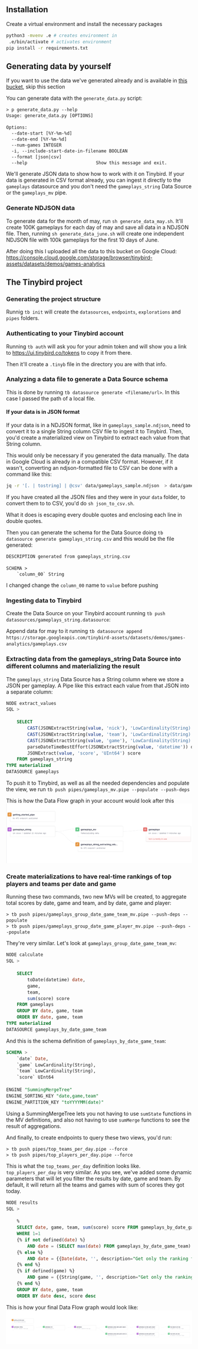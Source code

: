 ## Installation

Create a virtual environment and install the necessary packages

```bash
python3 -mvenv .e # creates environment in
 .e/bin/activate # activates environment
pip install -r requirements.txt
```

## Generating data by yourself

If you want to use the data we've generated already and is available in [this bucket](https://console.cloud.google.com/storage/browser/tinybird-assets/datasets/demos/games-analytics), skip this section

You can generate data with the `generate_data.py` script:

```
> p generate_data.py --help                                                                                                                        
Usage: generate_data.py [OPTIONS]

Options:
  --date-start [%Y-%m-%d]
  --date-end [%Y-%m-%d]
  --num-games INTEGER
  -i, --include-start-date-in-filename BOOLEAN
  --format [json|csv]
  --help                          Show this message and exit.
```

We'll generate JSON data to show how to work with it on Tinybird. If your data is generated in CSV format already, you can ingest it directly to the `gameplays` datasource and you don't need the `gameplays_string` Data Source or the `gameplays_mv` pipe.

### Generate NDJSON data

To generate data for the month of may, run `sh generate_data_may.sh`. It'll create 100K gameplays for each day of may and save all data in a NDJSON file. Then, running `sh generate_data_june.sh` will create one independent NDJSON file with 100k gameplays for the first 10 days of June.

After doing this I uploaded all the data to this bucket on Google Cloud: https://console.cloud.google.com/storage/browser/tinybird-assets/datasets/demos/games-analytics

## The Tinybird project

### Generating the project structure
Runnig `tb init` will create the `datasources`, `endpoints`, `explorations` and `pipes` folders.

### Authenticating to your Tinybird account
Running `tb auth` will ask you for your admin token and will show you a link to https://ui.tinybird.co/tokens to copy it from there.

Then it'll create a `.tinyb` file in the directory you are with that info.

### Analyzing a data file to generate a Data Source schema
This is done by running `tb datasource generate <filename/url>`. In this case I passed the path of a local file.

#### If your data is in JSON format

If your data is in a NDJSON format, like in `gameplays_sample.ndjson`, need to convert it to a single String column CSV file to ingest it to Tinybird. Then, you'd create a materialized view on Tinybird to extract each value from that String column.

This would only be necessary if you generated the data manually. The data in Google Cloud is already in a compatible CSV format. However, if it wasn't, converting an ndjson-formatted file to CSV can be done with a command like this:

```bash
jq -r '[. | tostring] | @csv' data/gameplays_sample.ndjson  > data/gameplays_sample_string.csv
```

If you have created all the JSON files and they were in your `data` folder, to convert them to to CSV, you'd do `sh json_to_csv.sh`.

What it does is escaping every double quotes and enclosing each line in double quotes.

Then you can generate the schema for the Data Source doing `tb datasource generate gameplays_string.csv` and this would be the file generated:

```
DESCRIPTION generated from gameplays_string.csv

SCHEMA >
    `column_00` String
```

I changed change the `column_00` name to  `value` before pushing



### Ingesting data to Tinybird


Create the Data Source on your Tinybird account running `tb push datasources/gameplays_string.datasource`:

Append data for may to it running `tb datasource append https://storage.googleapis.com/tinybird-assets/datasets/demos/games-analytics/gameplays.csv`


### Extracting data from the gameplays_string Data Source into different columns and materializing the result

The `gameplays_string` Data Source has a String column where we store a JSON per gameplay. A Pipe like this extract each value from that JSON into a separate column:

```sql
NODE extract_values
SQL >

    SELECT 
        CAST(JSONExtractString(value, 'nick'), 'LowCardinality(String)') nick,
        CAST(JSONExtractString(value, 'team'), 'LowCardinality(String)') team,
        CAST(JSONExtractString(value, 'game'), 'LowCardinality(String)') game,
        parseDateTimeBestEffort(JSONExtractString(value, 'datetime')) datetime,
        JSONExtract(value, 'score', 'UInt64') score
    FROM gameplays_string
TYPE materialized
DATASOURCE gameplays
```

To push it to Tinybird, as well as all the needed dependencies and populate the view, we run `tb push pipes/gameplays_mv.pipe --populate --push-deps`

This is how the Data Flow graph in your account would look after this
![](images/data-flow-1.png)

### Create materializations to have real-time rankings of top players and teams per date and game

Running these two commands, two new MVs will be created, to aggregate total scores by date, game and team, and by date, game and player:

```shell
> tb push pipes/gameplays_group_date_game_team_mv.pipe --push-deps --populate
> tb push pipes/gameplays_group_date_game_player_mv.pipe --push-deps --populate
```

They're very similar. Let's look at `gameplays_group_date_game_team_mv`:
```sql
NODE calculate
SQL >

    SELECT 
        toDate(datetime) date,
        game,
        team,
        sum(score) score
    FROM gameplays
    GROUP BY date, game, team
    ORDER BY date, game, team
TYPE materialized
DATASOURCE gameplays_by_date_game_team
```

And this is the schema definition of `gameplays_by_date_game_team`:

```sql
SCHEMA >
    `date` Date,
    `game` LowCardinality(String),
    `team` LowCardinality(String),
    `score` UInt64

ENGINE "SummingMergeTree"
ENGINE_SORTING_KEY "date,game,team"
ENGINE_PARTITION_KEY "toYYYYMM(date)"
```

Using a SummingMergeTree lets you not having to use `sumState` functions in the MV definitions, and also not having to use `sumMerge` functions to see the result of aggregations.


And finally, to create endpoints to query these two views, you'd run:

```
> tb push pipes/top_teams_per_day.pipe --force
> tb push pipes/top_players_per_day.pipe --force
```

This is what the `top_teams_per_day` definition looks like. `top_players_per_day` is very similar. As you see, we've added some dynamic parameters that will let you filter the results by date, game and team. By default, it will return all the teams and games with sum of scores they got today.

```sql
NODE results
SQL >

    %
    SELECT date, game, team, sum(score) score FROM gameplays_by_date_game_team
    WHERE 1=1
    {% if not defined(date) %}
        AND date = (SELECT max(date) FROM gameplays_by_date_game_team)
    {% else %}
        AND date = {{Date(date, '', description="Get only the ranking for this date")}}
    {% end %}
    {% if defined(game) %}
        AND game = {{String(game, '', description="Get only the ranking for this game")}}
    {% end %}
    GROUP BY date, game, team
    ORDER BY date desc, score desc

```

This is how your final Data Flow graph would look like:
![](images/final-data-flow-graph.png)